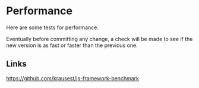 # Performance

Here are some tests for performance.

Eventually before committing any change, a check will be made to see if the new version is as fast or faster than the previous one.


## Links

https://github.com/krausest/js-framework-benchmark